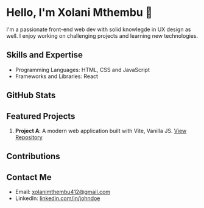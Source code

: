 # Hello, I'm Xolani Mthembu 👋

I'm a passionate front-end web dev with solid knowlegde in UX design as well. I enjoy working on challenging projects and learning new technologies.

## Skills and Expertise

- Programming Languages: HTML, CSS and JavaScript
- Frameworks and Libraries: React

## GitHub Stats


## Featured Projects

1. **Project A**: A modern web application built with Vite, Vanilla JS. [View Repository](https://github.com/)


## Contributions


## Contact Me

- Email: xolanimthembu412@gmail.com
- LinkedIn: [linkedin.com/in/johndoe](https://www.linkedin.com/in/xolani-mthembu-800167293/)

<!--
**xolanidevs/xolanidevs** is a ✨ _special_ ✨ repository because its `README.md` (this file) appears on your GitHub profile.

Here are some ideas to get you started:

- 🔭 I’m currently working on ...
- 🌱 I’m currently learning ...
- 👯 I’m looking to collaborate on ...
- 🤔 I’m looking for help with ...
- 💬 Ask me about ...
- 📫 How to reach me: ...
- 😄 Pronouns: ...
- ⚡ Fun fact: ...
-->
